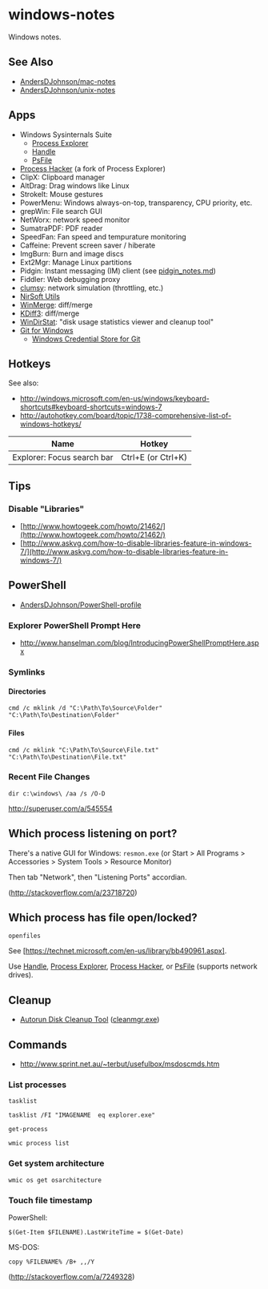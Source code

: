 # windows-notes
Windows notes.

## See Also
* [AndersDJohnson/mac-notes][mac-notes]
* [AndersDJohnson/unix-notes][unix-notes]

## Apps
* Windows Sysinternals Suite
  * [Process Explorer]
  * [Handle]
  * [PsFile] 
* [Process Hacker] (a fork of Process Explorer)
* ClipX: Clipboard manager
* AltDrag: Drag windows like Linux
* StrokeIt: Mouse gestures
* PowerMenu: Windows always-on-top, transparency, CPU priority, etc.
* grepWin: File search GUI
* NetWorx: network speed monitor
* SumatraPDF: PDF reader
* SpeedFan: Fan speed and tempurature monitoring
* Caffeine: Prevent screen saver / hiberate
* ImgBurn: Burn and image discs
* Ext2Mgr: Manage Linux partitions
* Pidgin: Instant messaging (IM) client (see [pidgin_notes.md](https://gist.github.com/AndersDJohnson/c47b13465a27bc013359))
* Fiddler: Web debugging proxy
* [clumsy](https://jagt.github.io/clumsy/index.html): network simulation (throttling, etc.)
* [NirSoft Utils](http://www.nirsoft.net/utils/)
* [WinMerge](http://winmerge.org/): diff/merge
* [KDiff3](http://kdiff3.sourceforge.net/): diff/merge
* [WinDirStat](https://windirstat.info/): "disk usage statistics viewer and cleanup tool"
* [Git for Windows](https://git-scm.com/)
  * [Windows Credential Store for Git](http://gitcredentialstore.codeplex.com/)

## Hotkeys

See also:
* http://windows.microsoft.com/en-us/windows/keyboard-shortcuts#keyboard-shortcuts=windows-7
* http://autohotkey.com/board/topic/1738-comprehensive-list-of-windows-hotkeys/

Name | Hotkey
--- | ---
Explorer: Focus search bar | Ctrl+E (or Ctrl+K)


## Tips

### Disable "Libraries"
* [http://www.howtogeek.com/howto/21462/](http://www.howtogeek.com/howto/21462/)
* [http://www.askvg.com/how-to-disable-libraries-feature-in-windows-7/](http://www.askvg.com/how-to-disable-libraries-feature-in-windows-7/)

## PowerShell

* [AndersDJohnson/PowerShell-profile][]

### Explorer PowerShell Prompt Here
* http://www.hanselman.com/blog/IntroducingPowerShellPromptHere.aspx

### Symlinks

#### Directories
```
cmd /c mklink /d "C:\Path\To\Source\Folder" "C:\Path\To\Destination\Folder"
```
#### Files
```
cmd /c mklink "C:\Path\To\Source\File.txt" "C:\Path\To\Destination\File.txt"
```

### Recent File Changes
```
dir c:\windows\ /aa /s /O-D
```
http://superuser.com/a/545554


## Which process listening on port?
There's a native GUI for Windows:
`resmon.exe`
(or Start > All Programs > Accessories > System Tools > Resource Monitor)

Then tab "Network", then "Listening Ports" accordian.

(http://stackoverflow.com/a/23718720)

## Which process has file open/locked?

```
openfiles
```
See [https://technet.microsoft.com/en-us/library/bb490961.aspx].

Use [Handle], [Process Explorer], [Process Hacker], or [PsFile] (supports network drives).


## Cleanup
* [Autorun Disk Cleanup Tool](http://www.makeuseof.com/tag/automatically-windows-7-clean-obsolete-files/) ([cleanmgr.exe](http://support.microsoft.com/kb/253597))

## Commands

* http://www.sprint.net.au/~terbut/usefulbox/msdoscmds.htm

### List processes

```
tasklist
```
```
tasklist /FI "IMAGENAME  eq explorer.exe"
```
```
get-process
```
```
wmic process list
```

### Get system architecture
```
wmic os get osarchitecture
```

### Touch file timestamp

PowerShell:
```
$(Get-Item $FILENAME).LastWriteTime = $(Get-Date)
```
MS-DOS:
```
copy %FILENAME% /B+ ,,/Y
```
(http://stackoverflow.com/a/7249328)


[Process Explorer]: http://technet.microsoft.com/en-us/sysinternals/bb896653.aspx
[Process Hacker]: http://processhacker.sourceforge.net/
[Handle]: https://technet.microsoft.com/en-us/sysinternals/bb896655.aspx
[PsFile]: https://technet.microsoft.com/en-us/sysinternals/bb897552.aspx
[AndersDJohnson/PowerShell-profile]: https://github.com/AndersDJohnson/PowerShell-profile
[unix-notes]: https://github.com/AndersDJohnson/unix-notes
[mac-notes]: https://github.com/AndersDJohnson/mac-notes
